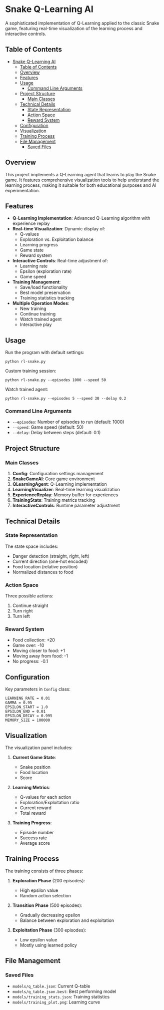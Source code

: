 # Snake Q-Learning AI

A sophisticated implementation of Q-Learning applied to the classic Snake game, featuring real-time visualization of the learning process and interactive controls.

## Table of Contents
- [Snake Q-Learning AI](#snake-q-learning-ai)
  - [Table of Contents](#table-of-contents)
  - [Overview](#overview)
  - [Features](#features)
  - [Usage](#usage)
    - [Command Line Arguments](#command-line-arguments)
  - [Project Structure](#project-structure)
    - [Main Classes](#main-classes)
  - [Technical Details](#technical-details)
    - [State Representation](#state-representation)
    - [Action Space](#action-space)
    - [Reward System](#reward-system)
  - [Configuration](#configuration)
  - [Visualization](#visualization)
  - [Training Process](#training-process)
  - [File Management](#file-management)
    - [Saved Files](#saved-files)

## Overview

This project implements a Q-Learning agent that learns to play the Snake game. It features comprehensive visualization tools to help understand the learning process, making it suitable for both educational purposes and AI experimentation.

## Features

- **Q-Learning Implementation**: Advanced Q-Learning algorithm with experience replay
- **Real-time Visualization**: Dynamic display of:
  - Q-values
  - Exploration vs. Exploitation balance
  - Learning progress
  - Game state
  - Reward system
- **Interactive Controls**: Real-time adjustment of:
  - Learning rate
  - Epsilon (exploration rate)
  - Game speed
- **Training Management**:
  - Save/load functionality
  - Best model preservation
  - Training statistics tracking
- **Multiple Operation Modes**:
  - New training
  - Continue training
  - Watch trained agent
  - Interactive play

## Usage

Run the program with default settings:
```
python rl-snake.py
```

Custom training session:
```
python rl-snake.py --episodes 1000 --speed 50
```

Watch trained agent:
```
python rl-snake.py --episodes 5 --speed 30 --delay 0.2
```


### Command Line Arguments
- `--episodes`: Number of episodes to run (default: 1000)
- `--speed`: Game speed (default: 50)
- `--delay`: Delay between steps (default: 0.1)

## Project Structure

### Main Classes

1. **Config**: Configuration settings management
2. **SnakeGameAI**: Core game environment
3. **QLearningAgent**: Q-Learning implementation
4. **LearningVisualizer**: Real-time learning visualization
5. **ExperienceReplay**: Memory buffer for experiences
6. **TrainingStats**: Training metrics tracking
7. **InteractiveControls**: Runtime parameter adjustment

## Technical Details

### State Representation
The state space includes:
- Danger detection (straight, right, left)
- Current direction (one-hot encoded)
- Food location (relative position)
- Normalized distances to food

### Action Space
Three possible actions:
1. Continue straight
2. Turn right
3. Turn left

### Reward System
- Food collection: +20
- Game over: -10
- Moving closer to food: +1
- Moving away from food: -1
- No progress: -0.1

## Configuration

Key parameters in `Config` class:
```
LEARNING_RATE = 0.01
GAMMA = 0.95
EPSILON_START = 1.0
EPSILON_END = 0.01
EPSILON_DECAY = 0.995
MEMORY_SIZE = 100000
```


## Visualization

The visualization panel includes:
1. **Current Game State**:
   - Snake position
   - Food location
   - Score
   
2. **Learning Metrics**:
   - Q-values for each action
   - Exploration/Exploitation ratio
   - Current reward
   - Total reward

3. **Training Progress**:
   - Episode number
   - Success rate
   - Average score

## Training Process

The training consists of three phases:
1. **Exploration Phase** (200 episodes):
   - High epsilon value
   - Random action selection
   
2. **Transition Phase** (500 episodes):
   - Gradually decreasing epsilon
   - Balance between exploration and exploitation
   
3. **Exploitation Phase** (300 episodes):
   - Low epsilon value
   - Mostly using learned policy

## File Management

### Saved Files
- `models/q_table.json`: Current Q-table
- `models/q_table.json.best`: Best performing model
- `models/training_stats.json`: Training statistics
- `models/training_plot.png`: Learning curve
